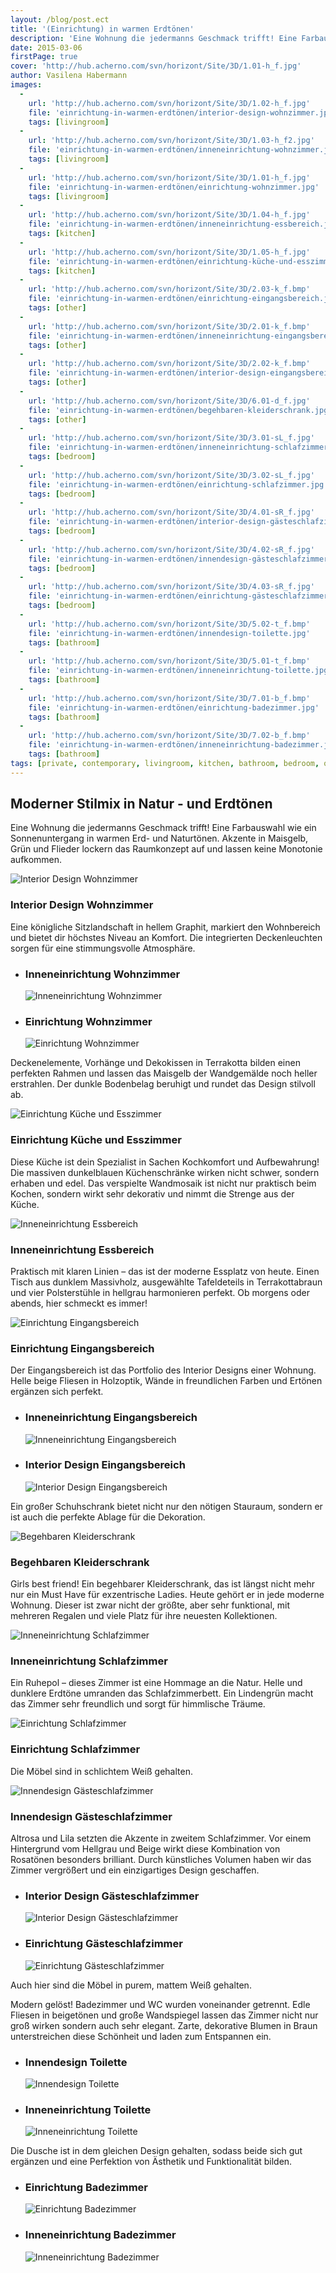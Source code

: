 ```yaml
---
layout: /blog/post.ect
title: '(Einrichtung) in warmen Erdtönen'
description: 'Eine Wohnung die jedermanns Geschmack trifft! Eine Farbauswahl wie ein Sonnenuntergang in warmen Erd- und Naturtönen. Akzente in Maisgelb, Grün und Flieder lockern das Raumkonzept auf und lassen keine Monotonie aufkommen. '
date: 2015-03-06
firstPage: true
cover: 'http://hub.acherno.com/svn/horizont/Site/3D/1.01-h_f.jpg'
author: Vasilena Habermann
images:
  -
    url: 'http://hub.acherno.com/svn/horizont/Site/3D/1.02-h_f.jpg'
    file: 'einrichtung-in-warmen-erdtönen/interior-design-wohnzimmer.jpg'
    tags: [livingroom]
  -
    url: 'http://hub.acherno.com/svn/horizont/Site/3D/1.03-h_f2.jpg'
    file: 'einrichtung-in-warmen-erdtönen/inneneinrichtung-wohnzimmer.jpg'
    tags: [livingroom]
  -
    url: 'http://hub.acherno.com/svn/horizont/Site/3D/1.01-h_f.jpg'
    file: 'einrichtung-in-warmen-erdtönen/einrichtung-wohnzimmer.jpg'
    tags: [livingroom]
  -
    url: 'http://hub.acherno.com/svn/horizont/Site/3D/1.04-h_f.jpg'
    file: 'einrichtung-in-warmen-erdtönen/inneneinrichtung-essbereich.jpg'
    tags: [kitchen]
  -
    url: 'http://hub.acherno.com/svn/horizont/Site/3D/1.05-h_f.jpg'
    file: 'einrichtung-in-warmen-erdtönen/einrichtung-küche-und-esszimmer.jpg'
    tags: [kitchen]
  -
    url: 'http://hub.acherno.com/svn/horizont/Site/3D/2.03-k_f.bmp'
    file: 'einrichtung-in-warmen-erdtönen/einrichtung-eingangsbereich.jpg'
    tags: [other]
  -
    url: 'http://hub.acherno.com/svn/horizont/Site/3D/2.01-k_f.bmp'
    file: 'einrichtung-in-warmen-erdtönen/inneneinrichtung-eingangsbereich.jpg'
    tags: [other]
  -
    url: 'http://hub.acherno.com/svn/horizont/Site/3D/2.02-k_f.bmp'
    file: 'einrichtung-in-warmen-erdtönen/interior-design-eingangsbereich.jpg'
    tags: [other]
  -
    url: 'http://hub.acherno.com/svn/horizont/Site/3D/6.01-d_f.jpg'
    file: 'einrichtung-in-warmen-erdtönen/begehbaren-kleiderschrank.jpg'
    tags: [other]
  -
    url: 'http://hub.acherno.com/svn/horizont/Site/3D/3.01-sL_f.jpg'
    file: 'einrichtung-in-warmen-erdtönen/inneneinrichtung-schlafzimmer.jpg'
    tags: [bedroom]
  -
    url: 'http://hub.acherno.com/svn/horizont/Site/3D/3.02-sL_f.jpg'
    file: 'einrichtung-in-warmen-erdtönen/einrichtung-schlafzimmer.jpg'
    tags: [bedroom]
  -
    url: 'http://hub.acherno.com/svn/horizont/Site/3D/4.01-sR_f.jpg'
    file: 'einrichtung-in-warmen-erdtönen/interior-design-gästeschlafzimmer.jpg'
    tags: [bedroom]
  -
    url: 'http://hub.acherno.com/svn/horizont/Site/3D/4.02-sR_f.jpg'
    file: 'einrichtung-in-warmen-erdtönen/innendesign-gästeschlafzimmer.jpg'
    tags: [bedroom]
  -
    url: 'http://hub.acherno.com/svn/horizont/Site/3D/4.03-sR_f.jpg'
    file: 'einrichtung-in-warmen-erdtönen/einrichtung-gästeschlafzimmer.jpg'
    tags: [bedroom]
  -
    url: 'http://hub.acherno.com/svn/horizont/Site/3D/5.02-t_f.bmp'
    file: 'einrichtung-in-warmen-erdtönen/innendesign-toilette.jpg'
    tags: [bathroom]
  -
    url: 'http://hub.acherno.com/svn/horizont/Site/3D/5.01-t_f.bmp'
    file: 'einrichtung-in-warmen-erdtönen/inneneinrichtung-toilette.jpg'
    tags: [bathroom]
  -
    url: 'http://hub.acherno.com/svn/horizont/Site/3D/7.01-b_f.bmp'
    file: 'einrichtung-in-warmen-erdtönen/einrichtung-badezimmer.jpg'
    tags: [bathroom]
  -
    url: 'http://hub.acherno.com/svn/horizont/Site/3D/7.02-b_f.bmp'
    file: 'einrichtung-in-warmen-erdtönen/inneneinrichtung-badezimmer.jpg'
    tags: [bathroom]
tags: [private, contemporary, livingroom, kitchen, bathroom, bedroom, other]
---
```

## **Moderner Stilmix** in Natur - und Erdtönen
Eine Wohnung die jedermanns Geschmack trifft! Eine Farbauswahl wie ein Sonnenuntergang in warmen Erd- und Naturtönen. Akzente in Maisgelb, Grün und Flieder lockern das Raumkonzept auf und lassen keine Monotonie aufkommen. 

![Interior Design Wohnzimmer](einrichtung-in-warmen-erdtönen/interior-design-wohnzimmer.jpg)
### Interior Design **Wohnzimmer**

Eine königliche Sitzlandschaft in hellem Graphit, markiert den Wohnbereich und bietet dir höchstes Niveau an Komfort. Die integrierten Deckenleuchten sorgen für eine stimmungsvolle Atmosphäre.

-   ### Inneneinrichtung **Wohnzimmer**
    ![Inneneinrichtung Wohnzimmer](einrichtung-in-warmen-erdtönen/inneneinrichtung-wohnzimmer.jpg)
-   ### Einrichtung **Wohnzimmer**
    ![Einrichtung Wohnzimmer](einrichtung-in-warmen-erdtönen/einrichtung-wohnzimmer.jpg)

Deckenelemente, Vorhänge und Dekokissen in Terrakotta bilden einen perfekten Rahmen und lassen das Maisgelb der Wandgemälde noch heller erstrahlen. Der dunkle Bodenbelag beruhigt und rundet das Design stilvoll ab.

![Einrichtung Küche und Esszimmer](einrichtung-in-warmen-erdtönen/einrichtung-küche-und-esszimmer.jpg)
### Einrichtung **Küche und Esszimmer**

Diese Küche ist dein Spezialist in Sachen Kochkomfort und Aufbewahrung! Die massiven dunkelblauen Küchenschränke wirken nicht schwer, sondern erhaben und edel. Das verspielte Wandmosaik ist nicht nur praktisch beim Kochen, sondern wirkt sehr dekorativ und nimmt die Strenge aus der Küche.

![Inneneinrichtung Essbereich](einrichtung-in-warmen-erdtönen/inneneinrichtung-essbereich.jpg)
### Inneneinrichtung **Essbereich**

Praktisch mit klaren Linien – das ist der moderne Essplatz von heute. Einen Tisch aus dunklem Massivholz, ausgewählte Tafeldeteils in Terrakottabraun und vier Polsterstühle in hellgrau harmonieren perfekt. Ob morgens oder abends, hier schmeckt es immer!

![Einrichtung Eingangsbereich](einrichtung-in-warmen-erdtönen/einrichtung-eingangsbereich.jpg)
### Einrichtung **Eingangsbereich**

Der Eingangsbereich ist das Portfolio des Interior Designs einer Wohnung. Helle beige Fliesen in Holzoptik, Wände in freundlichen Farben und Ertönen ergänzen sich perfekt. 

-   ### Inneneinrichtung **Eingangsbereich**
    ![Inneneinrichtung Eingangsbereich](einrichtung-in-warmen-erdtönen/inneneinrichtung-eingangsbereich.jpg)
-   ### Interior Design **Eingangsbereich**
    ![Interior Design Eingangsbereich](einrichtung-in-warmen-erdtönen/interior-design-eingangsbereich.jpg)
 
Ein großer Schuhschrank bietet nicht nur den nötigen Stauraum, sondern er ist auch die perfekte Ablage für die Dekoration.

![Begehbaren Kleiderschrank](einrichtung-in-warmen-erdtönen/begehbaren-kleiderschrank.jpg)
### Begehbaren **Kleiderschrank**

Girls best friend! Ein begehbarer Kleiderschrank, das ist längst nicht mehr nur ein Must Have für exzentrische Ladies. Heute gehört er in jede moderne Wohnung. Dieser ist zwar nicht der größte, aber sehr funktional, mit mehreren Regalen und viele Platz für ihre neuesten Kollektionen.

![Inneneinrichtung Schlafzimmer](einrichtung-in-warmen-erdtönen/inneneinrichtung-schlafzimmer.jpg)
### Inneneinrichtung **Schlafzimmer**

Ein Ruhepol – dieses Zimmer ist eine Hommage an die Natur. Helle und dunklere Erdtöne umranden das Schlafzimmerbett. Ein Lindengrün macht das Zimmer sehr freundlich und sorgt für himmlische Träume.

![Einrichtung Schlafzimmer](einrichtung-in-warmen-erdtönen/einrichtung-schlafzimmer.jpg)
### Einrichtung **Schlafzimmer**

Die Möbel sind in schlichtem Weiß gehalten. 

![Innendesign Gästeschlafzimmer](einrichtung-in-warmen-erdtönen/innendesign-gästeschlafzimmer.jpg)
### Innendesign **Gästeschlafzimmer**

Altrosa und Lila setzten die Akzente in zweitem Schlafzimmer. Vor einem Hintergrund vom Hellgrau und Beige wirkt diese Kombination von Rosatönen besonders brilliant. Durch künstliches Volumen haben wir das Zimmer vergrößert und ein einzigartiges Design geschaffen.

-   ### Interior Design **Gästeschlafzimmer**
    ![Interior Design Gästeschlafzimmer](einrichtung-in-warmen-erdtönen/interior-design-gästeschlafzimmer.jpg)
-   ### Einrichtung **Gästeschlafzimmer**
    ![Einrichtung Gästeschlafzimmer](einrichtung-in-warmen-erdtönen/einrichtung-gästeschlafzimmer.jpg)

Auch hier sind die Möbel in purem, mattem Weiß gehalten. 

Modern gelöst! Badezimmer und WC wurden voneinander getrennt. Edle Fliesen in beigetönen und große Wandspiegel lassen das Zimmer nicht nur groß wirken sondern auch sehr elegant. Zarte, dekorative Blumen in Braun unterstreichen diese Schönheit und laden zum Entspannen ein. 

-   ### Innendesign **Toilette**
    ![Innendesign Toilette](einrichtung-in-warmen-erdtönen/innendesign-toilette.jpg)
-   ### Inneneinrichtung **Toilette**
    ![Inneneinrichtung Toilette](einrichtung-in-warmen-erdtönen/inneneinrichtung-toilette.jpg)

Die Dusche ist in dem gleichen Design gehalten, sodass beide sich gut ergänzen und eine Perfektion von Ästhetik und Funktionalität bilden.

-   ### Einrichtung **Badezimmer**
    ![Einrichtung Badezimmer](einrichtung-in-warmen-erdtönen/einrichtung-badezimmer.jpg)
-   ### Inneneinrichtung **Badezimmer**
    ![Inneneinrichtung Badezimmer](einrichtung-in-warmen-erdtönen/inneneinrichtung-badezimmer.jpg)
